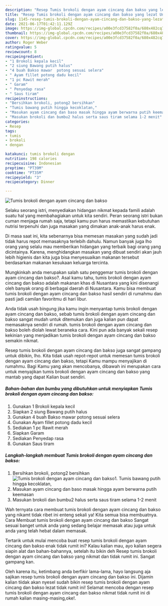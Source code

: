 ```yaml
---
description: "Resep Tumis brokoli dengan ayam cincang dan bakso yang lezat Untuk Jualan"
title: "Resep Tumis brokoli dengan ayam cincang dan bakso yang lezat Untuk Jualan"
slug: 1145-resep-tumis-brokoli-dengan-ayam-cincang-dan-bakso-yang-lezat-untuk-jualan
date: 2021-06-17T01:42:11.129Z
image: https://img-global.cpcdn.com/recipes/a00e3fcd37582f0a/680x482cq70/tumis-brokoli-dengan-ayam-cincang-dan-bakso-foto-resep-utama.jpg
thumbnail: https://img-global.cpcdn.com/recipes/a00e3fcd37582f0a/680x482cq70/tumis-brokoli-dengan-ayam-cincang-dan-bakso-foto-resep-utama.jpg
cover: https://img-global.cpcdn.com/recipes/a00e3fcd37582f0a/680x482cq70/tumis-brokoli-dengan-ayam-cincang-dan-bakso-foto-resep-utama.jpg
author: Roger Weber
ratingvalue: 5
reviewcount: 8
recipeingredient:
- "1 Brokoli kepala kecil"
- "2 siung Bawang putih halus"
- "4 buah Bakso mawar  potong sesuai selera"
- " Ayam fillet potong dadu kecil"
- "1 pc Rawit merah"
- " Garam"
- " Penyedap rasa"
- " Saus tiram"
recipeinstructions:
- "Bersihkan brokoli, potong2 bersihkan"
- "Tumis bawang putih hingga kecoklatan,"
- "Masukan ayam cincang dan baso masak hingga ayam berwarna putih keemasan"
- "Masukan brokoli dan bumbu2 halus serta saus tiram selama 1-2 menit"
categories:
- Resep
tags:
- tumis
- brokoli
- dengan

katakunci: tumis brokoli dengan 
nutrition: 198 calories
recipecuisine: Indonesian
preptime: "PT39M"
cooktime: "PT35M"
recipeyield: "3"
recipecategory: Dinner

---
```



![Tumis brokoli dengan ayam cincang dan bakso](https://img-global.cpcdn.com/recipes/a00e3fcd37582f0a/680x482cq70/tumis-brokoli-dengan-ayam-cincang-dan-bakso-foto-resep-utama.jpg)

Selaku seorang istri, menyediakan hidangan nikmat kepada famili adalah suatu hal yang membahagiakan untuk kita sendiri. Peran seorang istri bukan cuman menjaga rumah saja, tetapi kamu pun harus memastikan kebutuhan nutrisi terpenuhi dan juga masakan yang dimakan anak-anak harus enak.

Di masa  saat ini, kita sebenarnya bisa memesan masakan yang sudah jadi tidak harus repot memasaknya terlebih dahulu. Namun banyak juga lho orang yang selalu mau memberikan hidangan yang terbaik bagi orang yang dicintainya. Karena, menghidangkan masakan yang dibuat sendiri akan jauh lebih higienis dan kita juga bisa menyesuaikan makanan tersebut berdasarkan makanan kesukaan keluarga tercinta. 



Mungkinkah anda merupakan salah satu penggemar tumis brokoli dengan ayam cincang dan bakso?. Asal kamu tahu, tumis brokoli dengan ayam cincang dan bakso adalah makanan khas di Nusantara yang kini disenangi oleh banyak orang di berbagai daerah di Nusantara. Kamu bisa membuat tumis brokoli dengan ayam cincang dan bakso hasil sendiri di rumahmu dan pasti jadi camilan favoritmu di hari libur.

Anda tidak usah bingung jika kamu ingin menyantap tumis brokoli dengan ayam cincang dan bakso, sebab tumis brokoli dengan ayam cincang dan bakso sangat mudah untuk ditemukan dan juga kalian pun dapat memasaknya sendiri di rumah. tumis brokoli dengan ayam cincang dan bakso boleh diolah lewat beraneka cara. Kini pun ada banyak sekali resep kekinian yang menjadikan tumis brokoli dengan ayam cincang dan bakso semakin nikmat.

Resep tumis brokoli dengan ayam cincang dan bakso juga sangat gampang untuk dibikin, lho. Kita tidak usah repot-repot untuk memesan tumis brokoli dengan ayam cincang dan bakso, tetapi Kamu mampu menyajikan di rumahmu. Bagi Kamu yang akan mencobanya, dibawah ini merupakan cara untuk menyajikan tumis brokoli dengan ayam cincang dan bakso yang mantab yang dapat Kalian buat sendiri.

<!--inarticleads1-->

##### Bahan-bahan dan bumbu yang dibutuhkan untuk menyiapkan Tumis brokoli dengan ayam cincang dan bakso:

1. Gunakan 1 Brokoli kepala kecil
1. Siapkan 2 siung Bawang putih halus
1. Gunakan 4 buah Bakso mawar  potong sesuai selera
1. Gunakan  Ayam fillet potong dadu kecil
1. Sediakan 1 pc Rawit merah
1. Siapkan  Garam
1. Sediakan  Penyedap rasa
1. Gunakan  Saus tiram




<!--inarticleads2-->

##### Langkah-langkah membuat Tumis brokoli dengan ayam cincang dan bakso:

1. Bersihkan brokoli, potong2 bersihkan
<img src="https://img-global.cpcdn.com/steps/15fe36c7b4032bc0/160x128cq70/tumis-brokoli-dengan-ayam-cincang-dan-bakso-langkah-memasak-1-foto.jpg" alt="Tumis brokoli dengan ayam cincang dan bakso">1. Tumis bawang putih hingga kecoklatan,
1. Masukan ayam cincang dan baso masak hingga ayam berwarna putih keemasan
1. Masukan brokoli dan bumbu2 halus serta saus tiram selama 1-2 menit




Wah ternyata cara membuat tumis brokoli dengan ayam cincang dan bakso yang nikamt tidak ribet ini enteng sekali ya! Kita semua bisa membuatnya. Cara Membuat tumis brokoli dengan ayam cincang dan bakso Sangat sesuai banget untuk anda yang sedang belajar memasak atau juga untuk anda yang telah hebat dalam memasak.

Tertarik untuk mulai mencoba buat resep tumis brokoli dengan ayam cincang dan bakso enak tidak rumit ini? Kalau kalian mau, ayo kalian segera siapin alat dan bahan-bahannya, setelah itu bikin deh Resep tumis brokoli dengan ayam cincang dan bakso yang nikmat dan tidak rumit ini. Sangat gampang kan. 

Oleh karena itu, ketimbang anda berfikir lama-lama, hayo langsung aja sajikan resep tumis brokoli dengan ayam cincang dan bakso ini. Dijamin kalian tiidak akan nyesel sudah bikin resep tumis brokoli dengan ayam cincang dan bakso lezat tidak rumit ini! Selamat mencoba dengan resep tumis brokoli dengan ayam cincang dan bakso nikmat tidak rumit ini di rumah kalian masing-masing,oke!.

